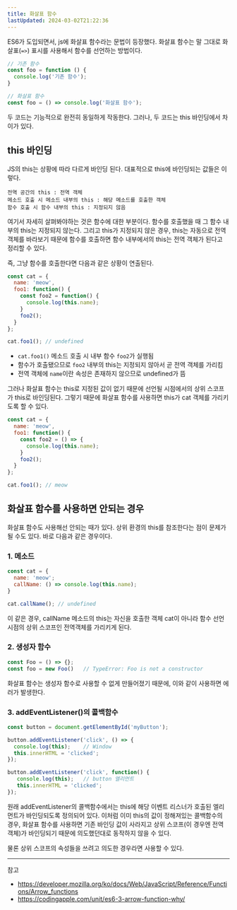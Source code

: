 ```yaml
---
title: 화살표 함수
lastUpdated: 2024-03-02T21:22:36
---
```


ES6가 도입되면서, js에 화살표 함수라는 문법이 등장했다. 화살표 함수는 말 그대로 화살표(`=>`) 표시를 사용해서 함수를 선언하는 방법이다.

```js
// 기존 함수
const foo = function () {
  console.log('기존 함수');
}

// 화살표 함수
const foo = () => console.log('화살표 함수');
```

두 코드는 기능적으로 완전히 동일하게 작동한다. 그러나, 두 코드는 this 바인딩에서 차이가 있다.

## this 바인딩

JS의 this는 상황에 따라 다르게 바인딩 된다. 대표적으로 this에 바인딩되는 값들은 이렇다.

```
전역 공간의 this : 전역 객체
메소드 호출 시 메소드 내부의 this : 해당 메소드를 호출한 객체
함수 호출 시 함수 내부의 this : 지정되지 않음
```

여기서 자세히 살펴봐야하는 것은 함수에 대한 부분이다. 함수를 호출했을 때 그 함수 내부의 this는 지정되지 않는다. 그리고 this가 지정되지 않은 경우, this는 자동으로 전역 객체를 바라보기 때문에 함수를 호출하면 함수 내부에서의 this는 전역 객체가 된다고 정리할 수 있다. 

즉, 그냥 함수를 호출한다면 다음과 같은 상황이 연출된다.

```js
const cat = {
  name: 'meow',
  foo1: function() {
    const foo2 = function() {
      console.log(this.name);
    }
    foo2();
  }
};

cat.foo1();	// undefined
```

- `cat.foo1()` 메소드 호출 시 내부 함수 `foo2`가 실행됨
- 함수가 호출됐으므로 `foo2` 내부의 this는 지정되지 않아서 곧 전역 객체를 가리킴
- 전역 객체에 `name`이란 속성은 존재하지 않으므로 undefined가 뜸

그러나 화살표 함수는 this로 지정된 값이 없기 때문에 선언될 시점에서의 상위 스코프가 this로 바인딩된다. 그렇기 때문에 화살표 함수를 사용하면 this가 cat 객체를 가리키도록 할 수 있다.

```js
const cat = {
  name: 'meow',
  foo1: function() {
    const foo2 = () => {
      console.log(this.name);
    }
    foo2();
  }
};

cat.foo1();	// meow
```

## 화살표 함수를 사용하면 안되는 경우

화살표 함수도 사용해선 안되는 때가 있다. 상위 환경의 this를 참조한다는 점이 문제가 될 수도 있다. 바로 다음과 같은 경우이다.

### 1. 메소드

```js
const cat = {
  name: 'meow';
  callName: () => console.log(this.name);
}

cat.callName();	// undefined
```

이 같은 경우, callName 메소드의 this는 자신을 호출한 객체 cat이 아니라 함수 선언 시점의 상위 스코프인 전역객체를 가리키게 된다.

### 2. 생성자 함수

```js
const Foo = () => {};
const foo = new Foo()	// TypeError: Foo is not a constructor
```

화살표 함수는 생성자 함수로 사용할 수 없게 만들어졌기 때문에, 이와 같이 사용하면 에러가 발생한다. 

### 3. addEventListener()의 콜백함수

```js
const button = document.getElementById('myButton');

button.addEventListener('click', () => {
  console.log(this);	// Window
  this.innerHTML = 'clicked';
});

button.addEventListener('click', function() {
   console.log(this);	// button 엘리먼트
   this.innerHTML = 'clicked';
});
```

원래 addEventListener의 콜백함수에서는 this에 해당 이벤트 리스너가 호출된 엘리먼트가 바인딩되도록 정의되어 있다. 이처럼 이미 this의 값이 정해져있는 콜백함수의 경우, 화살표 함수를 사용하면 기존 바인딩 값이 사라지고 상위 스코프(이 경우엔 전역 객체)가 바인딩되기 때문에 의도했던대로 동작하지 않을 수 있다. 

물론 상위 스코프의 속성들을 쓰려고 의도한 경우라면 사용할 수 있다.

---
참고
- https://developer.mozilla.org/ko/docs/Web/JavaScript/Reference/Functions/Arrow_functions
- https://codingapple.com/unit/es6-3-arrow-function-why/